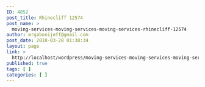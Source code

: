 ```yaml
---
ID: 4852
post_title: Rhinecliff 12574
post_name: >
  moving-services-moving-services-moving-services-rhinecliff-12574
author: mrgabonijeff@gmail.com
post_date: 2018-03-28 01:38:34
layout: page
link: >
  http://localhost/wordpress/moving-services-moving-services-moving-services-rhinecliff-12574/
published: true
tags: [ ]
categories: [ ]
---
```

